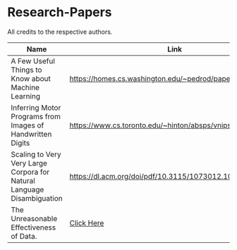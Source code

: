 # Research-Papers
All credits to the respective authors.

Name  | Link
-------------------------------------------- | ---------------------------------------------------------
A Few Useful Things to Know about Machine Learning | https://homes.cs.washington.edu/~pedrod/papers/cacm12.pdf
Inferring Motor Programs from Images of Handwritten Digits|https://www.cs.toronto.edu/~hinton/absps/vnips.pdf
Scaling to Very Very Large Corpora for Natural Language Disambiguation|https://dl.acm.org/doi/pdf/10.3115/1073012.1073017
The Unreasonable Effectiveness of Data.|[Click Here](https://static.googleusercontent.com/media/research.google.com/en//pubs/archive/35179.pdf)

